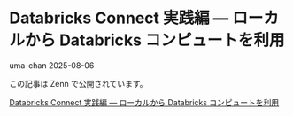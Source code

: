 # Databricks Connect 実践編 ― ローカルから Databricks コンピュートを利用
uma-chan
2025-08-06

この記事は Zenn で公開されています。

[Databricks Connect 実践編 ― ローカルから Databricks
コンピュートを利用](https://zenn.dev/genda_jp/articles/2025-08-06-databricks-connect-practice)
